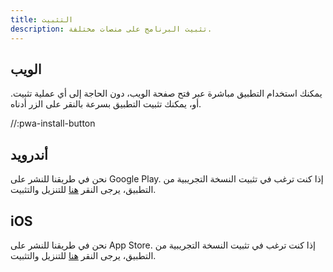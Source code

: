 ```yaml
---
title: التثبيت
description: تثبيت البرنامج على منصات مختلفة.
---
```


## الويب

يمكنك استخدام التطبيق مباشرة عبر فتح صفحة الويب، دون الحاجة إلى أي عملية تثبيت.
أو، يمكنك تثبيت التطبيق بسرعة بالنقر على الزر أدناه.

//:pwa-install-button

## أندرويد

نحن في طريقنا للنشر على Google Play. إذا كنت ترغب في تثبيت النسخة التجريبية من التطبيق، يرجى النقر [هنا]() للتنزيل والتثبيت.

## iOS

نحن في طريقنا للنشر على App Store. إذا كنت ترغب في تثبيت النسخة التجريبية من التطبيق، يرجى النقر [هنا]() للتنزيل والتثبيت.
